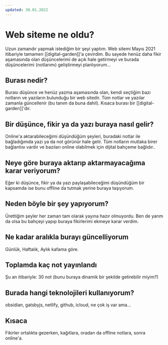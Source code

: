 ```yaml
---
updated: 30.01.2022
---
```

# Web siteme ne oldu?
Uzun zamandır yapmak istediğim bir şeyi yaptım. Web sitemi Mayıs 2021 itibariyle tamamen [[digital-garden]]'a çevirdim. Bu sayede henüz daha fikir aşamasında olan düşüncelerimi de açık hale getirmeyi ve burada düşüncelerimi (notlarımı) geliştirmeyi planlıyorum...

## Burası nedir?
Burası düşünce ve henüz yazma aşamasında olan, kendi seçtiğim bazı notların ve yazıların bulunduğu bir web sitedir. Tüm notlar ve yazılar zamanla güncellenir (bu tanım da buna dahil). Kısaca burası bir [[digital-garden]]'dır.

## Bir düşünce, fikir ya da yazı buraya nasıl gelir?
Online'a aktarabileceğimi düşündüğüm şeyleri, buradaki notlar ile bağladığımda yazı ya da not görünür hale gelir. Tüm notların mutlaka birer bağlantısı vardır ve bazıları online olabilmek için dijital bahçeme bağlıdır..

## Neye göre buraya aktarıp aktarmayacağıma karar veriyorum?
Eğer ki düşünce, fikir ya da yazı  paylaşabileceğimi düşündüğüm bir kapsamda ise bunu offline da tutmak yerine buraya taşıyorum.

## Neden böyle bir şey yapıyorum?
Ürettiğim şeyler her zaman tam olarak yayına hazır olmuyordu. Ben de yarım da olsa bu bahçeyi yapıp buraya fikirlerimi ekmeye karar verdim.

## Ne kadar aralıkla burayı güncelliyorum
Günlük, Haftalık, Aylık kafama göre.

## Toplamda kaç not yayınlandı
Şu an itibariyle: 30 not (bunu buraya dinamik bir şekilde getirebilir miyim?)

## Burada hangi teknolojileri kullanıyorum?
obsidian, gatsbyjs, netlify, github, icloud, ne çok iş var ama...

## Kısaca
Fikirler ortalıkta gezerken, kağıtlara, oradan da offline notlara, sonra online'a.

